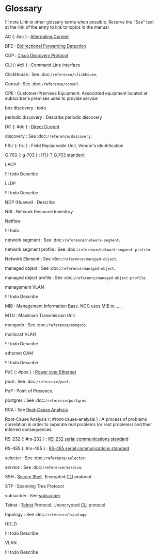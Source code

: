 # Glossary

<!-- prettier-ignore -->
!!! note
    Link to other glossary terms when possible.
    Reserve the "See" text at the link of the entry to link to topics in the manual

AC {: #ac }
: [Alternating Current](https://en.wikipedia.org/wiki/Alternating_current)

BFD
: [Bidirectional Forwarding Detection](https://en.wikipedia.org/wiki/Bidirectional_Forwarding_Detection)

CDP
: [Cisco Discovery Protocol](https://en.wikipedia.org/wiki/Cisco_Discovery_Protocol)

CLI {: #cli }
: Command Line Interface

ClickHouse
: See :doc:`/reference/clickhouse`.

Consul
: See :doc:`/reference/consul`.

CPE
: Customer-Premises Equipment. Associated equipment located
at subscriber's premises used to provide service

box discovery
: todo

periodic discovery
: Describe periodic discovery

DC {: #dc }
: [Direct Current](https://en.wikipedia.org/wiki/Direct_current)

discovery
: See :doc:`/reference/discovery`.

FRU {: fru }
: Field Replaceable Unit. Vendor's identification

G.703 {: g-703 }
: [ITU-T G.703 standard](https://en.wikipedia.org/wiki/G.703)

LACP
<!-- prettier-ignore -->
!!! todo
     Describe

LLDP
<!-- prettier-ignore -->
!!! todo
     Describe

NDP (Huawei)
: Describe

NRI
: Network Resource Inventory

Netflow
<!-- prettier-ignore -->
!!! todo
     

network segment
: See :doc:`/reference/network-segment`.

network segment profile
: See :doc:`/reference/network-segment-profile`.

Network Element
: See :doc:`/reference/managed-object`.

managed object
: See :doc:`/reference/managed-object`.

managed object profile
: See :doc:`/reference/managed-object-profile`.

management VLAN
<!-- prettier-ignore -->
!!! todo
     Describe

MIB
: Management Information Base. NOC uses MIB to .....

MTU
: Maximum Transmission Unit

mongodb
: See :doc:`/reference/mongodb`.

multicast VLAN
<!-- prettier-ignore -->
!!! todo
     Describe

ethernet OAM
<!-- prettier-ignore -->
!!! todo
     Describe

PoE {: #poe }
: [Power over Ethernet](https://en.wikipedia.org/wiki/Power_over_Ethernet)

pool
: See :doc:`/reference/pool`.

PoP
: Point of Presence.

postgres
: See :doc:`/reference/postgres`.

RCA
: See [Root-Cause Analysis](#root-cause-analysis)

Root-Cause Analysis {: #root-cause-analysis }
: A process of problems correlation in order to separate
real problems (or root problems) and their inferred consequences.

RS-232 {: #rs-232 }
: [RS-232 serial communications standard](https://en.wikipedia.org/wiki/RS-232)

RS-485 {: #rs-485 }
: [RS-485 serial communications standard](https://en.wikipedia.org/wiki/RS-485)

selector
: See :doc:`/reference/selector`.

service
: See :doc:`/reference/service`.

SSH
: [Secure Shell](https://en.wikipedia.org/wiki/SSH_(Secure_Shell)). Encrypted [CLI](#cli) protocol

STP
: Spanning Tree Protocol

subscriber
: See [subscriber](reference/concepts/subscriber/index.md)

Telnet
: [Telnet](https://en.wikipedia.org/wiki/Telnet) Protocol. Unencrypted [CLI](#cli) protocol

topology
: See :doc:`/reference/topology`.

UDLD
<!-- prettier-ignore -->
!!! todo
     Describe

VLAN
<!-- prettier-ignore -->
!!! todo
     Describe
